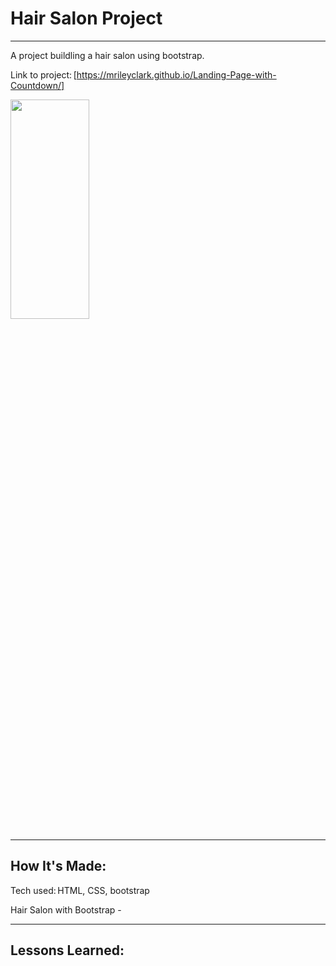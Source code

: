 # Hair Salon Project


****

A project buildling a hair salon using bootstrap.

Link to project: [https://mrileyclark.github.io/Landing-Page-with-Countdown/]

<img src="https://github.com/mrileyclark/Landing-Page-with-Countdown/blob/main/records-project.png" width="50%" height="30%">


****

## How It's Made: 

Tech used: HTML, CSS, bootstrap

Hair Salon with Bootstrap - 

****

 ## Lessons Learned: 




